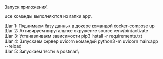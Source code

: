 Запуск приложения\

Все команды выполняются из папки app\

Шаг 1:  Поднимаем базу данных в докере командой     docker-compose up\
Шаг 2:  Активируем вирутальное окружение    source venv/bin/activate\
Шаг 3:  Устанавливаем зависимости                   pip3 install -r requirements.txt\
Шаг 4:  Запускаем сервер uvicorn командой           python3 -m uvicorn main:app --reload\
Шаг 5:  Запускаем тесты в postman\
